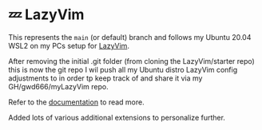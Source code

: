 # 💤 LazyVim

This represents the `main` (or default) branch and follows my Ubuntu 20.04 WSL2 on my PCs setup for
[LazyVim](https://github.com/LazyVim/LazyVim).

After removing the initial .git folder (from cloning the LazyVim/starter repo) this is now
the git repo I wil push all my Ubuntu distro LazyVim config adjustments to in
order tp keep track of and share it via my GH/gwd666/myLazyVim repo.

Refer to the [documentation](https://lazyvim.github.io/installation) to read more.

Added lots of various additional extensions to personalize further.
